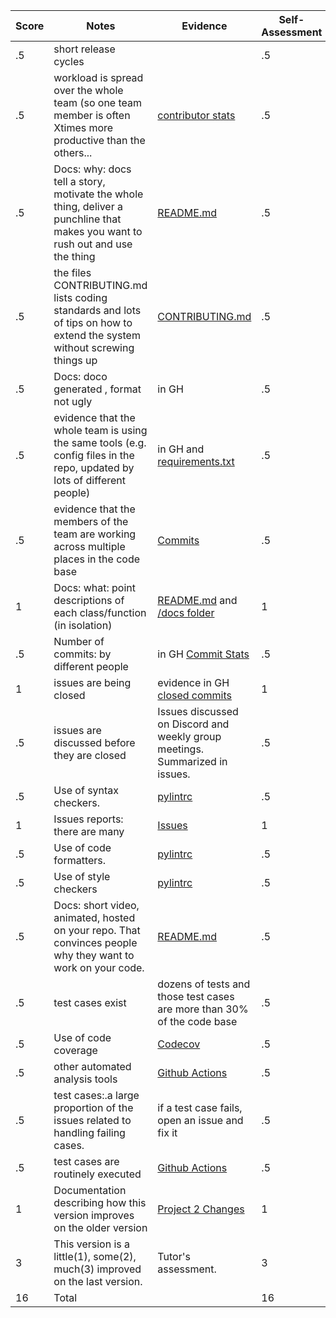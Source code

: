 |Score|Notes| Evidence|Self-Assessment
|---|---------|-----|---|
|.5| short release cycles||.5|
|.5| workload is spread over the whole team (so one team member is often Xtimes more productive than the others...|[contributor stats](https://github.com/ArpithaVijayakumar/WolfTrackPlus/pulse)|.5|
|.5|Docs: why: docs tell a story, motivate the whole thing, deliver a punchline that makes you want to rush out and use the thing | [README.md](https://github.com/ArpithaVijayakumar/WolfTrackPlus/blob/main/README.md)|.5|
|.5|the files CONTRIBUTING.md lists coding standards and lots of tips on how to extend the system without screwing things up  |[CONTRIBUTING.md](https://github.com/ArpithaVijayakumar/WolfTrackPlus/blob/main/CONTRIBUTING.md) |.5|
|.5|Docs: doco generated , format not ugly  | in GH| .5|
|.5|evidence that the whole team is using the same tools (e.g. config files in the repo, updated by lots of different people) | in GH and [requirements.txt](https://github.com/ArpithaVijayakumar/WolfTrackPlus/blob/main/requirements.txt) | .5|
|.5|evidence that the members of the team are working across multiple places in the code base | [Commits](https://github.com/ArpithaVijayakumar/WolfTrackPlus/commits/main)| .5|
|1|Docs: what: point descriptions of each class/function (in isolation)  | [README.md](https://github.com/ArpithaVijayakumar/WolfTrackPlus/blob/main/README.md) and [/docs folder](https://github.com/ArpithaVijayakumar/WolfTrackPlus/tree/main/docs) | 1
|.5|Number of commits: by different people  | in GH [Commit Stats](https://github.com/ArpithaVijayakumar/WolfTrackPlus/graphs/commit-activity)| .5
|1|issues are being closed | evidence in GH [closed commits](https://github.com/ArpithaVijayakumar/WolfTrackPlus/issues?q=is%3Aissue+is%3Aclosed)| 1
|.5|issues are discussed before they are closed | Issues discussed on Discord and weekly group meetings. Summarized in issues.| .5
|.5|Use of syntax checkers. | [pylintrc](https://github.com/ArpithaVijayakumar/WolfTrackPlus/blob/main/pylintrc)|.5|
|1|Issues reports: there are many  | [Issues](https://github.com/ArpithaVijayakumar/WolfTrackPlus/issues) | 1
|.5|Use of code formatters. | [pylintrc](https://github.com/ArpithaVijayakumar/WolfTrackPlus/blob/main/pylintrc)|.5|
|.5|Use of style checkers | [pylintrc](https://github.com/ArpithaVijayakumar/WolfTrackPlus/blob/main/pylintrc)|.5|
|.5|Docs: short video, animated, hosted on your repo. That convinces people why they want to work on your code. | [README.md](https://github.com/ArpithaVijayakumar/WolfTrackPlus/blob/main/README.md) | .5
|.5|test cases exist  | dozens of tests and those test cases are more than 30% of the code base| .5
|.5|Use of code coverage  | [Codecov](https://codecov.io/gh/ArpithaVijayakumar/WolfTrackPlus)|.5|
|.5|other automated analysis tools  | [Github Actions](https://github.com/ArpithaVijayakumar/WolfTrackPlus/blob/main/.github/workflows/main.yml)|.5|
|.5|test cases:.a large proportion of the issues related to handling failing cases. | if a test case fails, open an issue and fix it| .5
|.5|test cases are routinely executed | [Github Actions](https://github.com/ArpithaVijayakumar/WolfTrackPlus/blob/main/.github/workflows/main.yml)|.5|
|1|Documentation describing how this version improves on the older version| [Project 2 Changes](https://github.com/ArpithaVijayakumar/WolfTrackPlus/blob/main/docs/Changes.md) | 1 |
|3|This version is a little(1), some(2), much(3) improved on the last version.|Tutor's assessment.| 3
|16| Total| | 16
